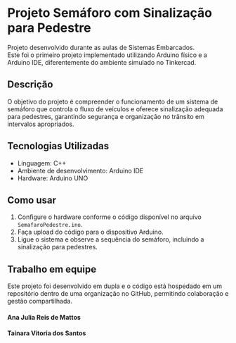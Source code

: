 # Projeto Semáforo com Sinalização para Pedestre
Projeto desenvolvido durante as aulas de Sistemas Embarcados.  
Este foi o primeiro projeto implementado utilizando Arduino físico e a Arduino IDE, diferentemente do ambiente simulado no Tinkercad.

## Descrição
O objetivo do projeto é compreender o funcionamento de um sistema de semáforo que controla o fluxo de veículos e oferece sinalização adequada para pedestres, garantindo segurança e organização no trânsito em intervalos apropriados.

## Tecnologias Utilizadas
- Linguagem: C++  
- Ambiente de desenvolvimento: Arduino IDE  
- Hardware: Arduino UNO

## Como usar
1. Configure o hardware conforme o código disponível no arquivo `SemafaroPedestre.ino`.
2. Faça upload do código para o dispositivo Arduino.
3. Ligue o sistema e observe a sequência do semáforo, incluindo a sinalização para pedestres.

## Trabalho em equipe
Este projeto foi desenvolvido em dupla e o código está hospedado em um repositório dentro de uma organização no GitHub, permitindo colaboração e gestão compartilhada.
####  Ana Julia Reis de Mattos
#### Tainara Vitoria dos Santos
